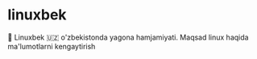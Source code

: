 # linuxbek
🐧 Linuxbek 🇺🇿 o'zbekistonda yagona hamjamiyati. Maqsad linux haqida ma'lumotlarni kengaytirish

